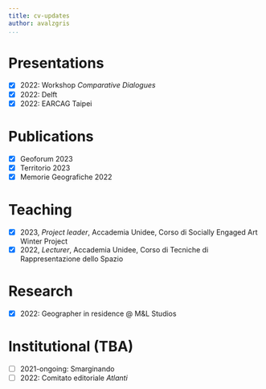 ```yaml
---
title: cv-updates
author: avalzgris
...
```


# Presentations

- [x] 2022: Workshop *Comparative Dialogues*
- [x] 2022: Delft
- [x] 2022: EARCAG Taipei

# Publications

- [x] Geoforum 2023
- [x] Territorio 2023
- [x] Memorie Geografiche 2022

# Teaching

- [x] 2023, *Project leader*, Accademia Unidee,  Corso di Socially Engaged Art Winter Project
- [x] 2022, *Lecturer*, Accademia Unidee, Corso di Tecniche di Rappresentazione dello Spazio

# Research

- [x] 2022: Geographer in residence @ M&L Studios

# Institutional (TBA)

- [ ] 2021-ongoing: Smarginando
- [ ] 2022: Comitato editoriale *Atlanti*
